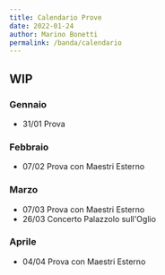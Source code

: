 ```yaml
---
title: Calendario Prove
date: 2022-01-24
author: Marino Bonetti
permalink: /banda/calendario
---
```


## WIP

### Gennaio
- 31/01 Prova

### Febbraio
- 07/02 Prova con Maestri Esterno

### Marzo
- 07/03 Prova con Maestri Esterno
- 26/03 Concerto Palazzolo sull'Oglio

### Aprile
- 04/04 Prova con Maestri Esterno



